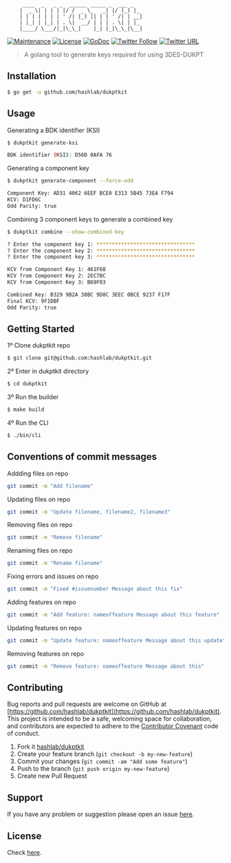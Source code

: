```
     ____  _   _ _  ______ _____ _  ___ _
    |  _ \| | | | |/ /  _ \_   _| |/ (_) |_
    | | | | | | | ' /| |_) || | | ' /| | __|
    | |_| | |_| | . \|  __/ | | | . \| | |_
    |____/ \___/|_|\_\_|    |_| |_|\_\_|\__|
```

[![Maintenance](https://img.shields.io/maintenance/yes/2018.svg)]() [![License](https://img.shields.io/github/license/hashlab/dukptkit.svg)](https://github.com/hashlab/dukptkit/blob/master/LICENSE) [![GoDoc](https://godoc.org/github.com/hashlab/dukptkit?status.svg)](https://godoc.org/github.com/hashlab/dukptkit/lib) [![Twitter Follow](https://img.shields.io/twitter/follow/chrisenytc.svg?style=social&label=Follow)](http://twitter.com/chrisenytc) [![Twitter URL](https://img.shields.io/twitter/url/http/shields.io.svg?style=social)](https://twitter.com/intent/tweet?text=Awesome%20https://github.com/hashlab/dukptkit%20via%20@chrisenytc)

> A golang tool to generate keys required for using 3DES-DUKPT

## Installation

```bash
$ go get -u github.com/hashlab/dukptkit
```

## Usage

Generating a BDK identifier (KSI)

```bash
$ dukptkit generate-ksi

BDK identifier (KSI): D56D 0AFA 76
```

Generating a component key

```bash
$ dukptkit generate-component --force-odd

Component Key: AD31 4062 6EEF BCE0 E313 5B45 73EA F794
KCV: D1FD6C
Odd Parity: true
```

Combining 3 component keys to generate a combined key

```bash
$ dukptkit combine --show-combined-key

? Enter the component key 1: ********************************
? Enter the component key 2: ********************************
? Enter the component key 3: ********************************

KCV from Component Key 1: 461F68
KCV from Component Key 2: 2EC7BC
KCV from Component Key 3: B69F03

Combined Key: B329 9B2A 38BC 9D8C 3EEC 0BCE 9237 F17F
Final KCV: 9F1DBF
Odd Parity: true
```

## Getting Started

1º Clone dukptkit repo

```bash
$ git clone git@github.com:hashlab/dukptkit.git
```

2º Enter in dukptkit directory
```bash
$ cd dukptkit
```

3º Run the builder
```bash
$ make build
```

4º Run the CLI
```bash
$ ./bin/cli
```

## Conventions of commit messages

Addding files on repo

```bash
git commit -m "Add filename"
```

Updating files on repo

```bash
git commit -m "Update filename, filename2, filename3"
```

Removing files on repo

```bash
git commit -m "Remove filename"
```

Renaming files on repo

```bash
git commit -m "Rename filename"
```

Fixing errors and issues on repo

```bash
git commit -m "Fixed #issuenumber Message about this fix"
```

Adding features on repo

```bash
git commit -m "Add feature: nameoffeature Message about this feature"
```

Updating features on repo

```bash
git commit -m "Update feature: nameoffeature Message about this update"
```

Removing features on repo

```bash
git commit -m "Remove feature: nameoffeature Message about this"
```

## Contributing

Bug reports and pull requests are welcome on GitHub at [https://github.com/hashlab/dukptkit](https://github.com/hashlab/dukptkit). This project is intended to be a safe, welcoming space for collaboration, and contributors are expected to adhere to the [Contributor Covenant](http://contributor-covenant.org) code of conduct.

1. Fork it [hashlab/dukptkit](https://github.com/hashlab/dukptkit/fork)
2. Create your feature branch (`git checkout -b my-new-feature`)
3. Commit your changes (`git commit -am "Add some feature"`)
4. Push to the branch (`git push origin my-new-feature`)
5. Create new Pull Request

## Support
If you have any problem or suggestion please open an issue [here](https://github.com/hashlab/dukptkit/issues).

## License

Check [here](LICENSE).
